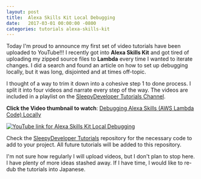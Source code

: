 ```yaml
---
layout: post
title:  Alexa Skills Kit Local Debugging
date:   2017-03-01 00:00:00 -0800
categories: tutorials alexa-skills-kit
---
```


Today I'm proud to announce my first set of video tutorials have been uploaded to
YouTube!!! I recently got into **Alexa Skills Kit** and got tired of uploading my
zipped source files to **Lambda** every time I wanted to iterate changes. I did a
search and found an article on how to set up debugging locally, but it was long,
disjointed and at times off-topic.

I thought of a way to trim it down into a cohesive step 1 to done process. I
split it into four videos and narrate every step of the way. The videos are
included in a playlist on the
[SleepyDeveloper Tutorials Channel](https://www.youtube.com/channel/UCJhk5SbvNHvfzskDhtZf73g).

**Click the Video thumbnail to watch**:
[Debugging Alexa Skills (AWS Lambda Code) Locally](https://www.youtube.com/watch?v=pKtSe-2HlZc&list=PLEQOwSD1-CDi_DC6UOntOexgHKjxndlL-)

[![YouTube link for Alexa Skills Kit Local Debugging ](http://img.youtube.com/vi/pKtSe-2HlZc/0.jpg)](https://www.youtube.com/watch?v=pKtSe-2HlZc&list=PLEQOwSD1-CDi_DC6UOntOexgHKjxndlL-)

Check the
[SleepyDeveloper Tutorials](https://github.com/sleepydeveloper/tutorials)
repository for the necessary code to add to your project. All future tutorials
will be added to this repository.

I'm not sure how regularly I will upload videos, but I don't plan to stop here.
I have plenty of more ideas stashed away. If I have time, I would like to re-dub
the tutorials into Japanese.
